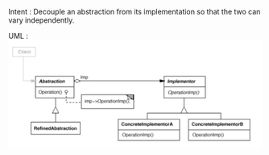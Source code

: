 Intent : Decouple an abstraction from its implementation so that the two can vary independently.

UML :
<img src='./UML.png'></img>
